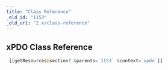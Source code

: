 ```yaml
---
title: "Class Reference"
_old_id: "1153"
_old_uri: "2.x/class-reference"
---
```


## xPDO Class Reference
``` php
 [[getResources@section? &parents=`1153` &context=`xpdo`]]
 ```